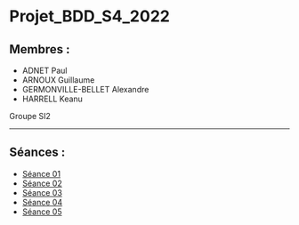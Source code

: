 # Projet_BDD_S4_2022

## Membres :

- ADNET Paul
- ARNOUX Guillaume
- GERMONVILLE-BELLET Alexandre
- HARRELL Keanu

Groupe SI2

---
## Séances :
- [Séance 01](https://github.com/Kilmeee/Projet_BDD_S4_2022/tree/s01)
- [Séance 02](https://github.com/Kilmeee/Projet_BDD_S4_2022/tree/s02)
- [Séance 03](https://github.com/Kilmeee/Projet_BDD_S4_2022/tree/s03)
- [Séance 04](https://github.com/Kilmeee/Projet_BDD_S4_2022/tree/s04)
- [Séance 05](https://github.com/Kilmeee/Projet_BDD_S4_2022/tree/s05)
